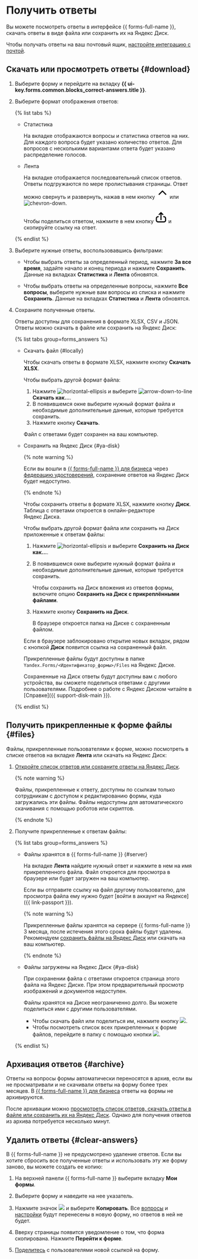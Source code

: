 # Получить ответы

Вы можете посмотреть ответы в интерфейсе {{ forms-full-name }}, скачать ответы в виде файла или сохранить их на Яндекс&#160;Диск.

Чтобы получать ответы на ваш почтовый ящик, [настройте интеграцию с почтой](send-mail.md).


## Скачать или просмотреть ответы {#download}

1. Выберите форму и перейдите на вкладку **{{ ui-key.forms.common.blocks_correct-answers.title }}**.

1. Выберите формат отображения ответов:

   {% list tabs %}

   - Статистика

     На вкладке отображаются вопросы и статистика ответов на них. Для каждого вопроса будет указано количество ответов. Для вопросов с несколькими вариантами ответа будет указано распределение голосов.

   - Лента

     На вкладке отображается последовательный список ответов. Ответы подгружаются по мере пролистывания страницы. Ответ можно свернуть и развернуть, нажав в нем кнопку ![chevron-up](../_assets/console-icons/chevron-up.svg) или ![chevron-down](../_assets/console-icons/chevron-down.svg).

     Чтобы поделиться ответом, нажмите в нем кнопку ![arrow-up-from-square](../_assets/console-icons/arrow-up-from-square.svg) и скопируйте ссылку на ответ.

   {% endlist %}

1. Выберите нужные ответы, воспользовавшись фильтрами:

   * Чтобы выбрать ответы за определенный период, нажмите **За все время**, задайте начало и конец периода и нажмите **Сохранить**. Данные на вкладках **Статистика** и **Лента** обновятся.

   * Чтобы выбрать ответы на определенные вопросы, нажмите **Все вопросы**, выберите нужные вам вопросы из списка и нажмите **Сохранить**. Данные на вкладках **Статистика** и **Лента** обновятся.

1. Сохраните полученные ответы.

    Ответы доступны для сохранения в формате XLSX, CSV и JSON. Ответы можно скачать в файле или сохранить на Яндекс&#160;Диск:

    {% list tabs group=forms_answers %}

    - Скачать файл {#locally}

      Чтобы скачать ответы в формате XLSX, нажмите кнопку **Скачать XLSX**.

      Чтобы выбрать другой формат файла:
      
      1. Нажмите ![horizontal-ellipsis](../_assets/horizontal-ellipsis.svg) и выберите ![arrow-down-to-line](../_assets/console-icons/arrow-down-to-line.svg) **Скачать как...**.
      1. В появившемся окне выберите нужный формат файла и необходимые дополнительные данные, которые требуется сохранить.
      1. Нажмите кнопку **Скачать**.

      Файл с ответами будет сохранен на ваш компьютер.

    - Сохранить на Яндекс Диск {#ya-disk}

      
      {% note warning %}

      Если вы вошли в [{{ forms-full-name }} для бизнеса](forms-for-org.md) через [федерацию удостоверений](login.md), сохранение ответов на Яндекс&#160;Диск будет недоступно.

      {% endnote %}


      Чтобы сохранить ответы в формате XLSX, нажмите кнопку **Диск**. Таблица с ответами откроется в онлайн-редакторе Яндекс&#160;Диска.

      Чтобы выбрать другой формат файла или сохранить на Диск приложенные к ответам файлы:
      
      1. Нажмите ![horizontal-ellipsis](../_assets/horizontal-ellipsis.svg) и выберите **Сохранить на Диск как...**.
      1. В появившемся окне выберите нужный формат файла и необходимые дополнительные данные, которые требуется сохранить.
      
          Чтобы сохранить на Диск вложения из ответов формы, включите опцию **Сохранить на Диск с прикреплёнными файлами**.
      1. Нажмите кнопку **Сохранить на Диск**.
      
          В браузере откроется папка на Диске с сохраненным файлом.

      Если в браузере заблокировано открытие новых вкладок, рядом с кнопкой **Диск** появится ссылка на сохраненный файл.

      Прикрепленные файлы будут доступны в папке `Yandex.Forms/<Идентификатор_формы>/Files` на Яндекс&#160;Диске.

      Сохраненные на Диск ответы будут доступны вам с любого устройства, вы сможете поделиться ответами с другими пользователями. Подробнее о работе с Яндекс&#160;Диском читайте в [Справке]({{ support-disk-main }}).

    {% endlist %}



## Получить прикрепленные к форме файлы {#files}

Файлы, прикрепленные пользователями к форме, можно посмотреть в списке ответов на вкладке **Лента** или скачать на Яндекс&#160;Диск:

1. [Откройте список ответов или сохраните ответы на Яндекс&#160;Диск](#download).

    {% note warning %}

    Файлы, прикрепленные к ответу, доступны по ссылкам только сотрудникам с доступом к редактированию формы, куда загружались эти файлы. Файлы недоступны для автоматического скачивания с помощью роботов или скриптов.

    {% endnote %}

1. Получите прикрепленные к ответам файлы:

    {% list tabs group=forms_answers %}

    - Файлы хранятся в {{ forms-full-name }} {#server}

      На вкладке **Лента** найдите нужный ответ и нажмите в нем на имя прикрепленного файла. Файл откроется для просмотра в браузере или будет загружен на ваш компьютер.

      
      Если вы отправите ссылку на файл другому пользователю, для просмотра файла ему нужно будет [войти в аккаунт на Яндексе]({{ link-passport }}).


      {% note warning %}

      Прикрепленные файлы хранятся на сервере {{ forms-full-name }} 3 месяца, после истечения этого срока файлы будут удалены. Рекомендуем [сохранить файлы на Яндекс&#160;Диск](#download) или скачать на ваш компьютер.

      {% endnote %}

    - Файлы загружены на Яндекс Диск {#ya-disk}

      При сохранении файла с ответами откроется страница этого файла на Яндекс&#160;Диске. При этом предварительный просмотр изображений и документов недоступен.

      Файлы хранятся на Диске неограниченно долго. Вы можете поделиться ими с другими пользователями.
      - Чтобы скачать файл или поделиться им, нажмите кнопку ![](../_assets/forms/drag-answer.png). 
      - Чтобы посмотреть список всех прикрепленных к форме файлов, перейдите в папку с помощью кнопки ![](../_assets/forms/icon-back.png).

    {% endlist %}



## Архивация ответов {#archive}

Ответы на вопросы формы автоматически переносятся в архив, если вы не просматривали и не скачивали ответы на форму более трех месяцев. В [{{ forms-full-name }} для бизнеса](forms-for-org.md) ответы на формы не архивируются.

После архивации можно [просмотреть список ответов, скачать ответы в файле или сохранить их на Яндекс&#160;Диск](#download). Однако для получения ответов из архива потребуется несколько минут.




## Удалить ответы {#clear-answers}

В {{ forms-full-name }} не предусмотрено удаление ответов. Если вы хотите сбросить все полученные ответы и использовать эту же форму заново, вы можете создать ее копию:

1. На верхней панели {{ forms-full-name }} выберите вкладку **Мои формы**.

1. Выберите форму и наведите на нее указатель.

1. Нажмите значок ![](../_assets/forms/context-menu.png) и выберите **Копировать**. Все [вопросы](add-questions.md) и [настройки](appearance.md) будут перенесены в новую форму, но ответов в ней не будет.

1. Вверху страницы появится уведомление о том, что форма скопирована. Нажмите **Перейти к форме**. 

1. [Поделитесь](publish.md) с пользователями новой ссылкой на форму.
